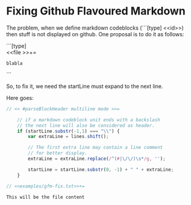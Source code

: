 # Fixing Github Flavoured Markdown

The problem, when we define markdown codeblocks (\`\`\`[type] \<\<id>\>)
then stuff is not displayed on github. One proposal is to do it as follows:

\`\`\`[type] \
\<\<file \>\>+=

    blabla
\`\`\`

So, to fix it, we need the startLine must expand to the next line.

Here goes:

```js \
// << #parseBlockHeader multiline mode >>=

    // if a markdown codeblock unit ends with a backslash
    // the next line will also be considered as header.
    if (startLine.substr(-1,1) === "\\") {
        var extraLine = lines.shift();

        // The first extra line may contain a line comment
        // for better display.
        extraLine = extraLine.replace(/^(#|\/\/)\s*/g, '');

        startLine = startLine.substr(0, -1) + " " + extraLine;
    }

```

```js \
// <<examples/gfm-fix.txt>>+=

This will be the file content
```